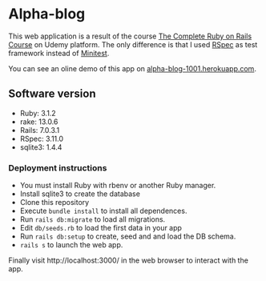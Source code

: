 # Alpha-blog

This web application is a result of the course [The Complete Ruby on Rails Course](https://www.udemy.com/course/the-complete-ruby-on-rails-developer-course) on Udemy platform. The only difference is that I used [RSpec](https://rspec.info/) as test framework instead of [Minitest](http://docs.seattlerb.org/minitest/).

You can see an oline demo of this app on [alpha-blog-1001.herokuapp.com](https://alpha-blog-1001.herokuapp.com/).

## Software version

- Ruby: 3.1.2
- rake: 13.0.6
- Rails: 7.0.3.1
- RSpec: 3.11.0
- sqlite3: 1.4.4

### Deployment instructions

- You must install Ruby with rbenv or another Ruby manager.
- Install sqlite3 to create the database
- Clone this repository
- Execute `bundle install` to install all dependences.
- Run `rails db:migrate` to load all migrations.
- Edit `db/seeds.rb` to load the first data in your app
- Run `rails db:setup` to create, seed and and load the DB schema.
- `rails s` to launch the web app.

Finally visit http://localhost:3000/ in the web browser to interact with the app.
